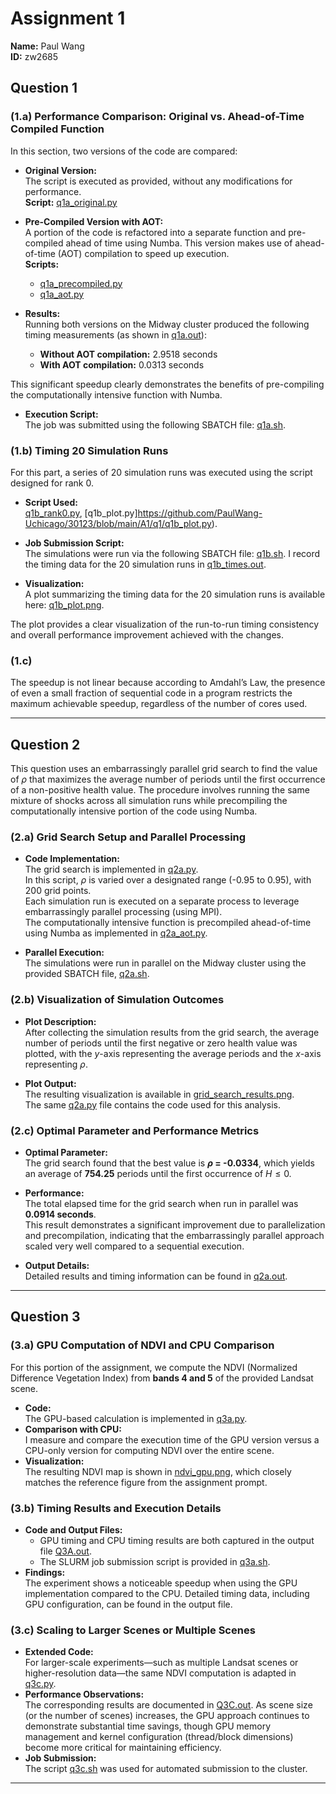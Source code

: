 # Assignment 1
**Name:** Paul Wang  
**ID:** zw2685

## Question 1

### (1.a) Performance Comparison: Original vs. Ahead-of-Time Compiled Function

In this section, two versions of the code are compared:

- **Original Version:**  
  The script is executed as provided, without any modifications for performance.  
  **Script:** [q1a_original.py](https://github.com/PaulWang-Uchicago/30123/blob/main/A1/q1/q1a_original.py)

- **Pre-Compiled Version with AOT:**  
  A portion of the code is refactored into a separate function and pre-compiled ahead of time using Numba. This version makes use of ahead-of-time (AOT) compilation to speed up execution.  
  **Scripts:**  
  - [q1a_precompiled.py](https://github.com/PaulWang-Uchicago/30123/blob/main/A1/q1/q1a_precompiled.py)  
  - [q1a_aot.py](https://github.com/PaulWang-Uchicago/30123/blob/main/A1/q1/q1a_aot.py)

- **Results:**  
  Running both versions on the Midway cluster produced the following timing measurements (as shown in [q1a.out](https://github.com/PaulWang-Uchicago/30123/blob/main/A1/q1/q1a.out)):
  - **Without AOT compilation:** 2.9518 seconds  
  - **With AOT compilation:** 0.0313 seconds

This significant speedup clearly demonstrates the benefits of pre-compiling the computationally intensive function with Numba.

- **Execution Script:**  
  The job was submitted using the following SBATCH file: [q1a.sh](https://github.com/PaulWang-Uchicago/30123/blob/main/A1/q1/q1a.sh).

### (1.b) Timing 20 Simulation Runs

For this part, a series of 20 simulation runs was executed using the script designed for rank 0.

- **Script Used:**  
  [q1b_rank0.py](https://github.com/PaulWang-Uchicago/30123/blob/main/A1/q1/q1b_rank0.py), [q1b_plot.py]https://github.com/PaulWang-Uchicago/30123/blob/main/A1/q1/q1b_plot.py). 

- **Job Submission Script:**  
  The simulations were run via the following SBATCH file: [q1b.sh](https://github.com/PaulWang-Uchicago/30123/blob/main/A1/q1/q1b.sh). I record the timing data for the 20 simulation runs in [q1b_times.out](https://github.com/PaulWang-Uchicago/30123/blob/main/A1/q1/q1b_times.out). 

- **Visualization:**  
  A plot summarizing the timing data for the 20 simulation runs is available here: [q1b_plot.png](https://github.com/PaulWang-Uchicago/30123/blob/main/A1/q1/q1b_plot.png).

The plot provides a clear visualization of the run-to-run timing consistency and overall performance improvement achieved with the changes.

### (1.c) 
The speedup is not linear because according to Amdahl’s Law, the presence of even a small fraction of sequential code in a program restricts the maximum achievable speedup, regardless of the number of cores used. 

---

## Question 2

This question uses an embarrassingly parallel grid search to find the value of $\rho$ that maximizes the average number of periods until the first occurrence of a non-positive health value. The procedure involves running the same mixture of shocks across all simulation runs while precompiling the computationally intensive portion of the code using Numba.

### (2.a) Grid Search Setup and Parallel Processing

- **Code Implementation:**  
  The grid search is implemented in [q2a.py](https://github.com/PaulWang-Uchicago/30123/blob/main/A1/q2/q2a.py).  
  In this script, $\rho$ is varied over a designated range (-0.95 to 0.95), with 200 grid points.  
  Each simulation run is executed on a separate process to leverage embarrassingly parallel processing (using MPI).  
  The computationally intensive function is precompiled ahead-of-time using Numba as implemented in [q2a_aot.py](https://github.com/PaulWang-Uchicago/30123/blob/main/A1/q2/q2a_aot.py).

- **Parallel Execution:**  
  The simulations were run in parallel on the Midway cluster using the provided SBATCH file, [q2a.sh](https://github.com/PaulWang-Uchicago/30123/blob/main/A1/q2/q2a.sh).

### (2.b) Visualization of Simulation Outcomes

- **Plot Description:**  
  After collecting the simulation results from the grid search, the average number of periods until the first negative or zero health value was plotted, with the $y$-axis representing the average periods and the $x$-axis representing $\rho$.
  
- **Plot Output:**  
  The resulting visualization is available in [grid_search_results.png](https://github.com/PaulWang-Uchicago/30123/blob/main/A1/q2/grid_search_results.png).  
  The same [q2a.py](https://github.com/PaulWang-Uchicago/30123/blob/main/A1/q2/q2a.py) file contains the code used for this analysis.

### (2.c) Optimal Parameter and Performance Metrics

- **Optimal Parameter:**  
  The grid search found that the best value is **$\rho$ = -0.0334**, which yields an average of **754.25** periods until the first occurrence of $H \leq 0$.

- **Performance:**  
  The total elapsed time for the grid search when run in parallel was **0.0914 seconds**.  
  This result demonstrates a significant improvement due to parallelization and precompilation, indicating that the embarrassingly parallel approach scaled very well compared to a sequential execution.

- **Output Details:**  
  Detailed results and timing information can be found in [q2a.out](https://github.com/PaulWang-Uchicago/30123/blob/main/A1/q2/q2a.out).

---

## Question 3

### (3.a) GPU Computation of NDVI and CPU Comparison

For this portion of the assignment, we compute the NDVI (Normalized Difference Vegetation Index) from **bands 4 and 5** of the provided Landsat scene.

- **Code:**  
  The GPU-based calculation is implemented in [q3a.py](https://github.com/PaulWang-Uchicago/30123/blob/main/A1/q3/q3a.py).
- **Comparison with CPU:**  
  I measure and compare the execution time of the GPU version versus a CPU-only version for computing NDVI over the entire scene.
- **Visualization:**  
  The resulting NDVI map is shown in [ndvi_gpu.png](https://github.com/PaulWang-Uchicago/30123/blob/main/A1/q3/ndvi_gpu.png), which closely matches the reference figure from the assignment prompt.

### (3.b) Timing Results and Execution Details

- **Code and Output Files:**  
  - GPU timing and CPU timing results are both captured in the output file [Q3A.out](https://github.com/PaulWang-Uchicago/30123/blob/main/A1/q3/Q3A.out).  
  - The SLURM job submission script is provided in [q3a.sh](https://github.com/PaulWang-Uchicago/30123/blob/main/A1/q3/q3a.sh).
- **Findings:**  
  The experiment shows a noticeable speedup when using the GPU implementation compared to the CPU. Detailed timing data, including GPU configuration, can be found in the output file.

### (3.c) Scaling to Larger Scenes or Multiple Scenes

- **Extended Code:**  
  For larger-scale experiments—such as multiple Landsat scenes or higher-resolution data—the same NDVI computation is adapted in [q3c.py](https://github.com/PaulWang-Uchicago/30123/blob/main/A1/q3/q3c.py).  
- **Performance Observations:**  
  The corresponding results are documented in [Q3C.out](https://github.com/PaulWang-Uchicago/30123/blob/main/A1/q3/Q3C.out). As scene size (or the number of scenes) increases, the GPU approach continues to demonstrate substantial time savings, though GPU memory management and kernel configuration (thread/block dimensions) become more critical for maintaining efficiency.
- **Job Submission:**  
  The script [q3c.sh](https://github.com/PaulWang-Uchicago/30123/blob/main/A1/q3/q3c.sh) was used for automated submission to the cluster.

---
